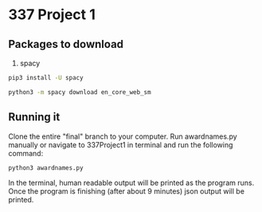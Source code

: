 # 337 Project 1


## Packages to download

1. spacy
```bash
pip3 install -U spacy
```
```bash
python3 -m spacy download en_core_web_sm
```

## Running it

Clone the entire "final" branch to your computer.
Run awardnames.py manually or navigate to 337Project1 in terminal and run the following command:

```bash 
python3 awardnames.py
```

In the terminal, human readable output will be printed as the program runs.
Once the program is finishing (after about 9 minutes) json output will be printed.



